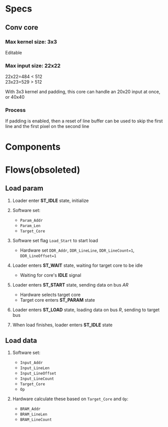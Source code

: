 # Specs

## Conv core

### Max kernel size: 3x3

Editable

### Max input size: 22x22

22x22=484 < 512  
23x23=529 > 512

With 3x3 kernel and padding, this core can handle an 20x20 input at once, or 40x40

### Process

If padding is enabled, then a reset of line buffer can be used to skip the first line and the first pixel on the second line

# Components

## 

# Flows(obsoleted)

## Load param

1. Loader enter **ST_IDLE** state, initialize

2. Software set:
    - `Param_Addr`
    - `Param_Len`
    - `Target_Core`

3. Software set flag `Load_Start` to start load
   - Hardware set `DDR_Addr`, `DDR_LineLine`, `DDR_LineCount=1`, `DDR_LineOffset=1`

4. Loader enters **ST_WAIT** state, waiting for target core to be idle
   - Waiting for core's **IDLE** signal

6. Loader enters **ST_START** state, sending data on bus _AR_
   - Hardware selects target core
   - Target core enters **ST_PARAM** state

7. Loader enters **ST_LOAD** state, loading data on bus _R_, sending to target bus

8. When load finishes, loader enters **ST_IDLE** state

## Load data

1. Software set:
   - `Input_Addr`
   - `Input_LineLen`
   - `Input_LineOffset`
   - `Input_LineCount`
   - `Target_Core`
   - `Op`

2. Hardware calculate these based on `Target_Core` and `Op`:
   - `BRAM_Addr`
   - `BRAM_LineLen`
   - `BRAM_LineCount`
